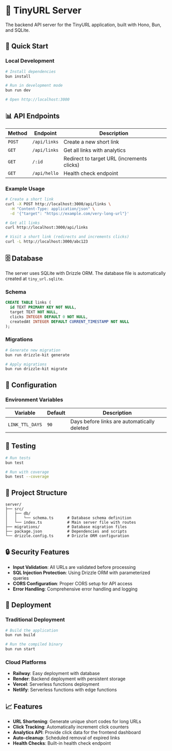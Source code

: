 # 🔗 TinyURL Server

The backend API server for the TinyURL application, built with Hono, Bun, and SQLite.

## 🚀 Quick Start

### Local Development

```bash
# Install dependencies
bun install

# Run in development mode
bun run dev

# Open http://localhost:3000
```

## 📊 API Endpoints

| Method | Endpoint | Description |
|--------|----------|-------------|
| `POST` | `/api/links` | Create a new short link |
| `GET` | `/api/links` | Get all links with analytics |
| `GET` | `/:id` | Redirect to target URL (increments clicks) |
| `GET` | `/api/hello` | Health check endpoint |

### Example Usage

```bash
# Create a short link
curl -X POST http://localhost:3000/api/links \
  -H "Content-Type: application/json" \
  -d '{"target": "https://example.com/very-long-url"}'

# Get all links
curl http://localhost:3000/api/links

# Visit a short link (redirects and increments clicks)
curl -L http://localhost:3000/abc123
```

## 🗄️ Database

The server uses SQLite with Drizzle ORM. The database file is automatically created at `tiny_url.sqlite`.

### Schema

```sql
CREATE TABLE links (
  id TEXT PRIMARY KEY NOT NULL,
  target TEXT NOT NULL,
  clicks INTEGER DEFAULT 0 NOT NULL,
  createdAt INTEGER DEFAULT CURRENT_TIMESTAMP NOT NULL
);
```

### Migrations

```bash
# Generate new migration
bun run drizzle-kit generate

# Apply migrations
bun run drizzle-kit migrate
```

## 🔧 Configuration

### Environment Variables

| Variable | Default | Description |
|----------|---------|-------------|
| `LINK_TTL_DAYS` | `90` | Days before links are automatically deleted |

## 🧪 Testing

```bash
# Run tests
bun test

# Run with coverage
bun test --coverage
```

## 📁 Project Structure

```
server/
├── src/
│   ├── db/
│   │   └── schema.ts      # Database schema definition
│   └── index.ts           # Main server file with routes
├── migrations/            # Database migration files
├── package.json           # Dependencies and scripts
└── drizzle.config.ts      # Drizzle ORM configuration
```

## 🔒 Security Features

- **Input Validation**: All URLs are validated before processing
- **SQL Injection Protection**: Using Drizzle ORM with parameterized queries
- **CORS Configuration**: Proper CORS setup for API access
- **Error Handling**: Comprehensive error handling and logging

## 🚀 Deployment

### Traditional Deployment

```bash
# Build the application
bun run build

# Run the compiled binary
bun run start
```

### Cloud Platforms

- **Railway**: Easy deployment with database
- **Render**: Backend deployment with persistent storage
- **Vercel**: Serverless functions deployment
- **Netlify**: Serverless functions with edge functions

## 📈 Features

- **URL Shortening**: Generate unique short codes for long URLs
- **Click Tracking**: Automatically increment click counters
- **Analytics API**: Provide click data for the frontend dashboard
- **Auto-cleanup**: Scheduled removal of expired links
- **Health Checks**: Built-in health check endpoint
